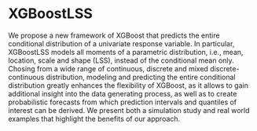 # XGBoostLSS
We propose a new framework of XGBoost that predicts the entire conditional distribution of a univariate response variable. In particular, XGBoostLSS models all moments of a parametric distribution, i.e., mean, location, scale and shape (LSS), instead of the conditional mean only. Chosing from a wide range of continuous, discrete and mixed discrete-continuous distribution, modeling and predicting the entire conditional distribution greatly enhances the flexibility of XGBoost, as it allows to gain additional insight into the data generating process, as well as to create probabilistic forecasts from which prediction intervals and quantiles of interest can be derived. We present both a simulation study and real world examples that highlight the benefits of our approach. 
